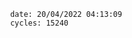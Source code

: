 

                date: 20/04/2022 04:13:09
                cycles: 15240

                         